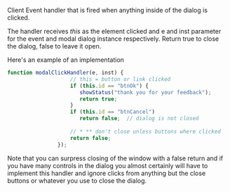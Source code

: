 ﻿Client Event handler that is fired when anything inside of the dialog is clicked. 

The handler receives *this* as the element clicked and e and inst parameter for the event and modal dialog instance respectively. Return true to close the dialog, false to leave it open.

Here's an example of an implementation
```javascript
function modalClickHandler(e, inst) { 
                    // this = button or link clicked
                    if (this.id == "btnOk") {
                       showStatus("thank you for your feedback");    
                       return true;
                    }
                    if (this.id == "btnCancel")
                       return false;  // dialog is not closed
                    
                    // * ** don't close unless buttons where clicked
                    return false;
                });
```

Note that you can surpress closing of the window with a false return and if you have many controls in the dialog you almost certainly will have to implement this handler and ignore clicks from anything but the close buttons or whatever you use to close the dialog.